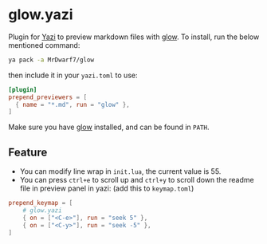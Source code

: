 # glow.yazi

Plugin for [Yazi](https://github.com/sxyazi/yazi) to preview markdown files with [glow](https://github.com/charmbracelet/glow). To install, run the below mentioned command:

```bash
ya pack -a MrDwarf7/glow
```

then include it in your `yazi.toml` to use:

```toml
[plugin]
prepend_previewers = [
  { name = "*.md", run = "glow" },
]
```

Make sure you have [glow](https://github.com/charmbracelet/glow) installed, and can be found in `PATH`.

## Feature

- You can modify line wrap in `init.lua`, the current value is 55.
- You can press `ctrl+e` to scroll up and `ctrl+y` to scroll down the readme file in preview panel in yazi: (add this to `keymap.toml`)

```toml
prepend_keymap = [
    # glow.yazi
    { on = ["<C-e>"], run = "seek 5" },
    { on = ["<C-y>"], run = "seek -5" },
]
```
